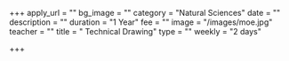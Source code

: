 +++
apply_url = ""
bg_image = ""
category = "Natural Sciences"
date = ""
description = ""
duration = "1 Year"
fee = ""
image = "/images/moe.jpg"
teacher = ""
title = " Technical Drawing"
type = ""
weekly = "2 days"

+++
